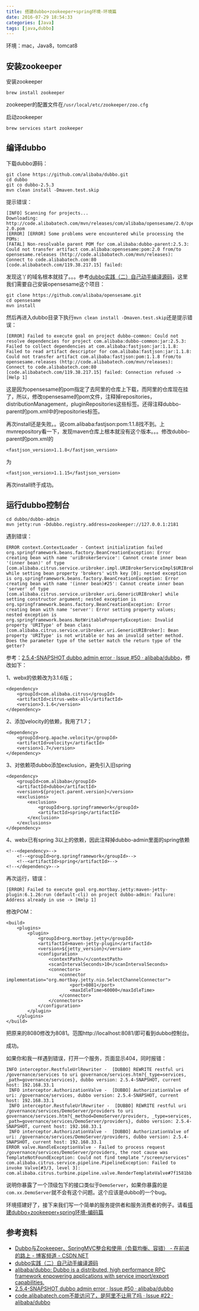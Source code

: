 ```yaml
---
title: 搭建dubbo+zookeeper+spring环境-环境篇
date: 2016-07-29 18:54:33
categories: [Java]
tags: [java,dubbo]
---
```


环境：mac，Java8，tomcat8

## 安装zookeeper

安装zookeeper

    brew install zookeeper

zookeeper的配置文件在`/usr/local/etc/zookeeper/zoo.cfg`

启动zookeeper

    brew services start zookeeper


## 编译dubbo

下载dubbo源码：

```
git clone https://github.com/alibaba/dubbo.git
cd dubbo
git co dubbo-2.5.3
mvn clean install -Dmaven.test.skip
```

提示错误：

```
[INFO] Scanning for projects...
Downloading: http://code.alibabatech.com/mvn/releases/com/alibaba/opensesame/2.0/opensesame-2.0.pom
[ERROR] [ERROR] Some problems were encountered while processing the POMs:
[FATAL] Non-resolvable parent POM for com.alibaba:dubbo-parent:2.5.3: Could not transfer artifact com.alibaba:opensesame:pom:2.0 from/to opensesame.releases (http://code.alibabatech.com/mvn/releases): Connect to code.alibabatech.com:80 [code.alibabatech.com/119.38.217.15] failed: 
```

发现[](http://code.alibabatech.com)这丫的域名根本就挂了。。。参考[dubbo实践（二）自己动手编译源码][dubbo实践（二）自己动手编译源码]，这里我们需要自己安装opensesame这个项目：

```
git clone https://github.com/alibaba/opensesame.git
cd opensesame
mvn install
```

然后再进入dubbo目录下执行`mvn clean install -Dmaven.test.skip`还是提示错误：

```
[ERROR] Failed to execute goal on project dubbo-common: Could not resolve dependencies for project com.alibaba:dubbo-common:jar:2.5.3: Failed to collect dependencies at com.alibaba:fastjson:jar:1.1.8: Failed to read artifact descriptor for com.alibaba:fastjson:jar:1.1.8: Could not transfer artifact com.alibaba:fastjson:pom:1.1.8 from/to opensesame.releases (http://code.alibabatech.com/mvn/releases): Connect to code.alibabatech.com:80 [code.alibabatech.com/119.38.217.15] failed: Connection refused -> [Help 1]
```

这是因为opensesame的pom指定了去阿里的仓库上下载，而阿里的仓库现在挂了，所以，修改opensesame的pom文件，注释掉repositories，distributionManagement，pluginRepositories这些标签。还得注释dubbo-parent的pom.xml中的repositories标签。

再次install还是失败。。说com.alibaba:fastjson:pom:1.1.8找不到。上mvnrepository看一下，发现maven仓库上根本就没有这个版本。。。修改dubbo-parent的pom.xml的

    <fastjson_version>1.1.8</fastjson_version>

为

    <fastjson_version>1.1.15</fastjson_version>

再次install终于成功。

## 运行dubbo控制台

```
cd dubbo/dubbo-admin
mvn jetty:run -Ddubbo.registry.address=zookeeper://127.0.0.1:2181
```

遇到错误：

```
ERROR context.ContextLoader - Context initialization failed
org.springframework.beans.factory.BeanCreationException: Error creating bean with name 'uriBrokerService': Cannot create inner bean '(inner bean)' of type [com.alibaba.citrus.service.uribroker.impl.URIBrokerServiceImpl$URIBrokerInfo] while setting bean property 'brokers' with key [0]; nested exception is org.springframework.beans.factory.BeanCreationException: Error creating bean with name '(inner bean)#25': Cannot create inner bean 'server' of type [com.alibaba.citrus.service.uribroker.uri.GenericURIBroker] while setting constructor argument; nested exception is org.springframework.beans.factory.BeanCreationException: Error creating bean with name 'server': Error setting property values; nested exception is org.springframework.beans.NotWritablePropertyException: Invalid property 'URIType' of bean class [com.alibaba.citrus.service.uribroker.uri.GenericURIBroker]: Bean property 'URIType' is not writable or has an invalid setter method. Does the parameter type of the setter match the return type of the getter?
```

参考：[2.5.4-SNAPSHOT dubbo admin error · Issue #50 · alibaba/dubbo](https://github.com/alibaba/dubbo/issues/50)，修改如下：

1、webx的依赖改为3.1.6版；

    <dependency>
        <groupId>com.alibaba.citrus</groupId>
        <artifactId>citrus-webx-all</artifactId>
        <version>3.1.6</version>
    </dependency>

2、添加velocity的依赖，我用了1.7；

    <dependency>
        <groupId>org.apache.velocity</groupId>
        <artifactId>velocity</artifactId>
        <version>1.7</version>
    </dependency>

3、对依赖项dubbo添加exclusion，避免引入旧spring

    <dependency>
        <groupId>com.alibaba</groupId>
        <artifactId>dubbo</artifactId>
        <version>${project.parent.version}</version>
        <exclusions>
            <exclusion>
                <groupId>org.springframework</groupId>
                <artifactId>spring</artifactId>
            </exclusion>
        </exclusions>
    </dependency>

4、webx已有spring 3以上的依赖，因此注释掉dubbo-admin里面的spring依赖

    <!--<dependency>-->
        <!--<groupId>org.springframework</groupId>-->
        <!--<artifactId>spring</artifactId>-->
    <!--</dependency>-->

再次运行，错误：

```
[ERROR] Failed to execute goal org.mortbay.jetty:maven-jetty-plugin:6.1.26:run (default-cli) on project dubbo-admin: Failure: Address already in use -> [Help 1]
```

修改POM：

```
<build>
    <plugins>
        <plugin>
            <groupId>org.mortbay.jetty</groupId>
            <artifactId>maven-jetty-plugin</artifactId>
            <version>${jetty_version}</version>
            <configuration>
                <contextPath>/</contextPath>
                <scanIntervalSeconds>10</scanIntervalSeconds>
                <connectors>
                    <connector implementation="org.mortbay.jetty.nio.SelectChannelConnector">
                        <port>8081</port>
                        <maxIdleTime>60000</maxIdleTime>
                    </connector>
                </connectors>
            </configuration>
        </plugin>
    </plugins>
</build>
```

把原来的8080修改为8081。范围http://localhost:8081/即可看到dubbo控制台。

成功。

如果你和我一样遇到错误，打开一个服务，页面显示404，同时报错：

```
INFO interceptor.RestfuleUrlRewriter -  [DUBBO] REWRITE restful uri /governance/services to uri governance/services.htm?{_type=services, _path=governance/services}, dubbo version: 2.5.4-SNAPSHOT, current host: 192.168.33.1
 INFO interceptor.AuthorizationValve -  [DUBBO] AuthorizationValve of uri: /governance/services, dubbo version: 2.5.4-SNAPSHOT, current host: 192.168.33.1
 INFO interceptor.RestfuleUrlRewriter -  [DUBBO] REWRITE restful uri /governance/services/DemoServer/providers to uri governance/services.htm?{_method=DemoServer/providers, _type=services, _path=governance/services/DemoServer/providers}, dubbo version: 2.5.4-SNAPSHOT, current host: 192.168.33.1
 INFO interceptor.AuthorizationValve -  [DUBBO] AuthorizationValve of uri: /governance/services/DemoServer/providers, dubbo version: 2.5.4-SNAPSHOT, current host: 192.168.33.1
ERROR valve.HandleExceptionValve - Failed to process request /governance/services/DemoServer/providers, the root cause was TemplateNotFoundException: Could not find template "/screen/services"
com.alibaba.citrus.service.pipeline.PipelineException: Failed to invoke Valve[#3/3, level 3]: com.alibaba.citrus.turbine.pipeline.valve.RenderTemplateValve#7f1581bb:RenderTemplateValve
```

说明你暴露了一个顶级包下的接口类似于`DemoServer`，如果你暴露的是`com.xx.DemoServer`就不会有这个问题。这个应该是dubbo的一个bug。

环境搭建好了，接下来我们写一个简单的服务提供者和服务消费者的例子。请看[搭建dubbo+zookeeper+spring环境-编码篇][搭建dubbo+zookeeper+spring环境-编码篇]
## 参考资料
- [Dubbo与Zookeeper、SpringMVC整合和使用（负载均衡、容错） - 在前进的路上 - 博客频道 - CSDN.NET](http://blog.csdn.net/congcong68/article/details/41113239)
- [dubbo实践（二）自己动手编译源码][dubbo实践（二）自己动手编译源码]
- [alibaba/dubbo: Dubbo is a distributed, high performance RPC framework enpowering applications with service import/export capabilities.](https://github.com/alibaba/dubbo)
- [2.5.4-SNAPSHOT dubbo admin error · Issue #50 · alibaba/dubbo](https://github.com/alibaba/dubbo/issues/50)
- [code.alibabatech.com不能访问了，是阿里不让用了吗 · Issue #22 · alibaba/dubbo](https://github.com/alibaba/dubbo/issues/22)


[dubbo实践（二）自己动手编译源码]: http://www.cnblogs.com/pengkw/p/3674730.html
[搭建dubbo+zookeeper+spring环境-编码篇]: http://mushanshitiancai.github.io/2016/07/29/java/%E6%90%AD%E5%BB%BAdubbo-zookeeper-spring%E7%8E%AF%E5%A2%83-%E7%BC%96%E7%A0%81%E7%AF%87/